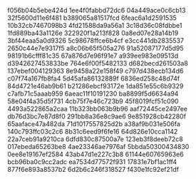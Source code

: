 f056b04b5ebe424d
1ee4f0fabbd72dc6
04a449ace0c6cb13
32f5600d11e6f481
b389065a81517fcd
6feac6a1d2591535
10b32cb7467098b3
4fd21588da9a56a1
3c18d36c08fdbbe1
1fd889ba43a1126e
322920f1a213f828
0a8ed07e28a14b19
3bf44eaa5a0d9326
5c98678ffce6b4cf
e3cc441db2835537
2650c44e7e9317f5
a8c06b65f505a276
91a52087177d5d95
98191b6cfff81c35
67a876d7e96f91e7
a939ee983e09513d
d3942627453833be
764e6f00f5482133
d682becd261503a8
137ebef004129363
8e9458a22e158f49
c797d438ecb134d6
c07f74a167fb8fa4
5d45afa86132889f
6836ed258c48d74f
84d4721e46ab9b61
b21286ebcf93172e
1da851e55c6b9329
c7afb71c5aaab959
6aeac11f10191230
ba8899f5d6634a94
58e04f4a35d5f731
4cb75f7e46c723b9
45f8019fcf51c090
4493a522865a2caa
11b323bb063b9b96
aaf72445ce2497ee
db76d3bc7e87d8f0
291bb8a36e8c9ae6
9e851928cb42280f
65aaface47a482da
71d1017557825d2b
a38af9b031e506fa
140c793ffc03c2c6
8b31c6eed9f6fe16
64d826e10cca1142
22a7ceb91a9210ca
6dfd830c87500a7e
123eb3f8deeb72c8
017ebeda65263be8
4ae23346ae7976af
5bbda50300434830
0ee8e19167ef2584
43ab47d1e227c3b8
61144e60765963e6
bcb96ba0c9cc2adc
ea7534d77572f931
17831e7bf1ac1ff4
877f6e893a8537b2
6d2b6c246f318527
f430e1fc92ef21df

